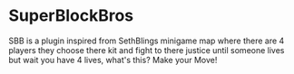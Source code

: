 SuperBlockBros
==============

SBB is a plugin inspired from SethBlings minigame map where there are 4 players they choose there kit and fight to there justice until someone lives but wait you have 4 lives, what's this? Make your Move! 
